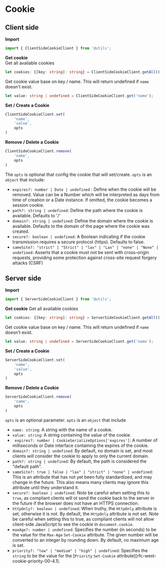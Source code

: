 # Cookie
## Client side
**Import**
```typescript
import { ClientSideCookieClient } from '@utils';
```

**Get cookie** \
Get all available cookies
```typescript
let cookies: {[key: string]: string} = ClientSideCookieClient.getAll();
```

Get cookie value base on key / name. This will return undefined if `name` doesn't exist.
```typescript
let value: string | undefined = ClientSideCookieClient.get('name');
```

**Set / Create a Cookie**
```typescript
ClientSideCookieClient.set(
    'name', 
    'value',
    opts
)
```

**Remove / Delete a Cookie**
```typescript
ClientSideCookieClient.remove(
    'name', 
    opts
)
```

The `opts` is optional that config the cookie that will set/create. `opts` is an `object` that include:
* `expires?: number | Date | undefined` : Define when the cookie will be removed. Value can be a Number which will be interpreted as days from time of creation or a Date instance. If omitted, the cookie becomes a session cookie.
* `path?: string | undefined`: Define the path where the cookie is available. Defaults to '/'
* `domain?: string | undefined`: Define the domain where the cookie is available. Defaults to the domain of the page where the cookie was created.
* `secure?: boolean | undefined`: A Boolean indicating if the cookie transmission requires a secure protocol (https). Defaults to false.
* `sameSite?: "strict" | "Strict" | "lax" | "Lax" | "none" | "None" | undefined`: Asserts that a cookie must not be sent with cross-origin requests,
providing some protection against cross-site request forgery attacks (CSRF)

## Server side
**Import**
```typescript
import { ServerSideCookieClient } from '@utils';
```

**Get cookie**
Get all available cookies
```typescript
let cookies: {[key: string]: string} = ServerSideCookieClient.getAll();
```

Get cookie value base on key / name. This will return undefined if `name` doesn't exist.
```typescript
let value: string | undefined = ServerSideCookieClient.get('name');
``` 


**Set / Create a Cookie**
```typescript
ServerSideCookieClient.set(
    'name', 
    'value',
    opts
)
```

**Remove / Delete a Cookie**
```typescript
ServerSideCookieClient.remove(
    'name', 
    opts
)
```

`opts` is an optional parameter. `opts` is an `object` that include
* `name: string`: A string with the name of a cookie.
* `value: string`: A string containing the value of the cookie.
* ` expires?: number | CookieSerializeOptions['expires']`: A number of milliseconds or Date interface containing the expires of the cookie. 
* `domain?: string | undefined`: By default, no domain is set, and most clients will consider the cookie to apply to only the current domain.
* `path?: string | undefined`: By default, the path is considered the "default path".
* `sameSite?: true | false | "lax" | "strict" | "none" | undefined`: This is an attribute that has not yet been fully standardized, and may change in the future. This also means many clients may ignore this attribute until they understand it.
* `secure?: boolean | undefined`: *Note* be careful when setting this to `true`, as compliant clients will ot send the cookie back to the server in the future if the browser does not have an HTTPS connection.
*  `httpOnly?: boolean | undefined`: When truthy, the `HttpOnly` attribute is set, otherwise it is not. By default, the `HttpOnly` attribute is not set. *Note* be careful when setting this to true, as compliant clients will not allow client-side JavaScript to see the cookie in `document.cookie`.
* `maxAge?: number | undefined`: Specifies the number (in seconds) to be the value for the `Max-Age` `Set-Cookie` attribute. The given number will be converted to an integer by rounding down. By default, no maximum age is set.
* `priority?: "low" | "medium" | "high" | undefined`: Specifies the `string` to be the value for the [`Priority` `Set-Cookie` attribute][rfc-west-cookie-priority-00-4.1].
    